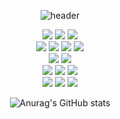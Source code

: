<div align="center">

![header](https://capsule-render.vercel.app/api?type=transparent&color=auto&height=300&section=header&text=Welcome%20My%20Github&fontSize=80&fontColor=748ffc&desc=I'm%20Yesol&descAlignY=70&descSize=30)


 <div>
   <img src="https://img.shields.io/badge/HTML5-E34F26?style=flat-square&logo=HTML5&logoColor=black"/>
  <img src="https://img.shields.io/badge/JavaScript-F7DF1E?style=flat-square&logo=JavaScript&logoColor=black"/>
   <img src="https://img.shields.io/badge/Visual Studio Code-007ACC?style=flat-square&logo=Visual Studio Code&logoColor=white"/>
   </div>
 <div>
<img src="https://img.shields.io/badge/React-61DAFB?style=flat-square&logo=React&logoColor=black"/>
      <img src="https://img.shields.io/badge/React Router-CA4245?style=flat-square&logo=React Router&logoColor=white"/>
      <img src="https://img.shields.io/badge/recoil-228be6?style=flat-square&logo=recoil&logoColor=white"/>
      <img src="https://img.shields.io/badge/Redux-764ABC?style=flat-square&logo=Redux&logoColor=white"/>
  </div>
  <div>
    <img src="https://img.shields.io/badge/Vite-646CFF?style=flat-square&logo=Vite&logoColor=white"/>
   <img src="https://img.shields.io/badge/Create React App-09D3AC?style=flat-square&logo=createreactapp&logoColor=white"/>
  </div>
  <div>
<img src="https://img.shields.io/badge/Axios-5A29E4?style=flat-square&logo=Axios&logoColor=white"/>
<img src="https://img.shields.io/badge/Sokcjs-black?style=flat-square&logo=Sokcjs&logoColor=white"/>
 <img src="https://img.shields.io/badge/Stomp-black?style=flat-square&logo=Stomp&logoColor=white"/>
   </div>
  
<img src="https://img.shields.io/badge/styled-components-DB7093?style=flat-square&logo=styled-components&logoColor=white"/>
   <img src="https://img.shields.io/badge/CSS Modules-white?style=flat-square&logo=CSS Modules&logoColor=000000">


<img src="https://img.shields.io/badge/Firebase-FFCA28?style=flat-square&logo=Firebase&logoColor=black"/>



![Anurag's GitHub stats](https://github-readme-stats.vercel.app/api?username=lulla-by&show_icons=true&theme=transparent)
  
  </div>
